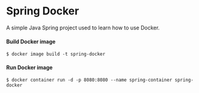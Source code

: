 # Spring Docker
A simple Java Spring project used to learn how to use Docker.

#### Build Docker image
```
$ docker image build -t spring-docker
```

#### Run Docker image
```
$ docker container run -d -p 8080:8080 --name spring-container spring-docker
```